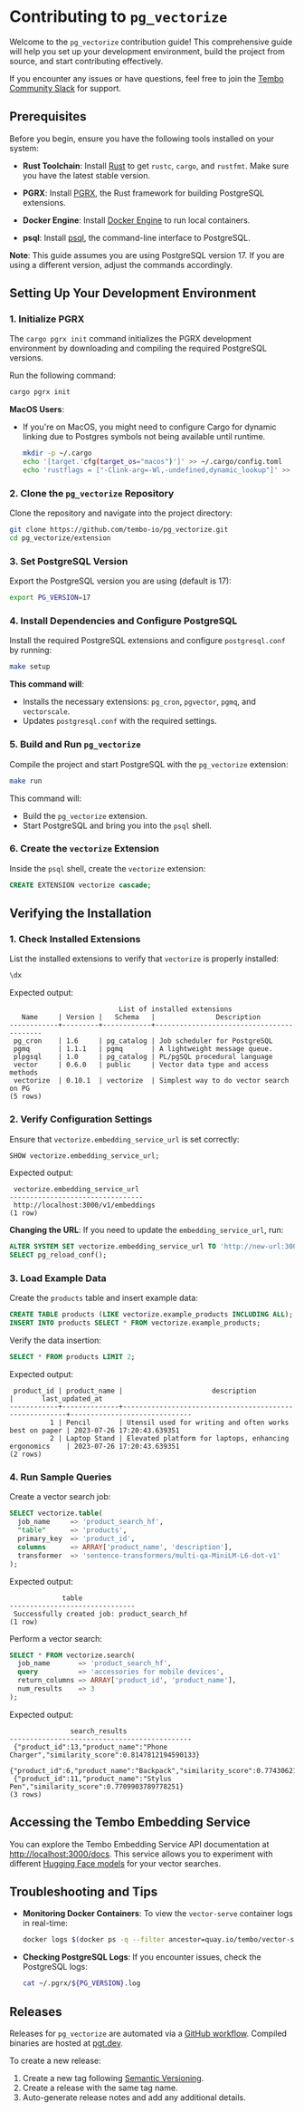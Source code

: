 # Contributing to `pg_vectorize`

Welcome to the `pg_vectorize` contribution guide! This comprehensive guide will help you set up your development environment, build the project from source, and start contributing effectively.

If you encounter any issues or have questions, feel free to join the [Tembo Community Slack](https://join.slack.com/t/tembocommunity/shared_invite/zt-2u3ctm86u-XzcyL76T7o~7Mpnt6KUx1g) for support.

## Prerequisites

Before you begin, ensure you have the following tools installed on your system:

- **Rust Toolchain**: Install [Rust](https://www.rust-lang.org/tools/install) to get `rustc`, `cargo`, and `rustfmt`. Make sure you have the latest stable version.

- **PGRX**: Install [PGRX](https://github.com/pgcentralfoundation/pgrx), the Rust framework for building PostgreSQL extensions.

- **Docker Engine**: Install [Docker Engine](https://docs.docker.com/engine/install/) to run local containers.

- **psql**: Install [psql](https://www.postgresql.org/docs/current/app-psql.html), the command-line interface to PostgreSQL.

**Note**: This guide assumes you are using PostgreSQL version 17. If you are using a different version, adjust the commands accordingly.

## Setting Up Your Development Environment

### 1. Initialize PGRX

The `cargo pgrx init` command initializes the PGRX development environment by downloading and compiling the required PostgreSQL versions.

Run the following command:

```bash
cargo pgrx init
```

**MacOS Users**:

- If you're on MacOS, you might need to configure Cargo for dynamic linking due to Postgres symbols not being available until runtime.

  ```bash
  mkdir -p ~/.cargo
  echo '[target.'cfg(target_os="macos")']' >> ~/.cargo/config.toml
  echo 'rustflags = ["-Clink-arg=-Wl,-undefined,dynamic_lookup"]' >> ~/.cargo/config.toml
  ```

### 2. Clone the `pg_vectorize` Repository

Clone the repository and navigate into the project directory:

```bash
git clone https://github.com/tembo-io/pg_vectorize.git
cd pg_vectorize/extension
```

### 3. Set PostgreSQL Version

Export the PostgreSQL version you are using (default is 17):

```bash
export PG_VERSION=17
```

### 4. Install Dependencies and Configure PostgreSQL

Install the required PostgreSQL extensions and configure `postgresql.conf` by running:

```bash
make setup
```

**This command will**:

- Installs the necessary extensions: `pg_cron`, `pgvector`, `pgmq`, and `vectorscale`.
- Updates `postgresql.conf` with the required settings.

### 5. Build and Run `pg_vectorize`

Compile the project and start PostgreSQL with the `pg_vectorize` extension:

```bash
make run
```

This command will:

- Build the `pg_vectorize` extension.
- Start PostgreSQL and bring you into the `psql` shell.

### 6. Create the `vectorize` Extension

Inside the `psql` shell, create the `vectorize` extension:

```sql
CREATE EXTENSION vectorize cascade;
```

## Verifying the Installation

### 1. Check Installed Extensions

List the installed extensions to verify that `vectorize` is properly installed:

```sql
\dx
```

Expected output:

```text
                           List of installed extensions
   Name     | Version |   Schema   |               Description               
------------+---------+------------+------------------------------------------
 pg_cron    | 1.6     | pg_catalog | Job scheduler for PostgreSQL
 pgmq       | 1.1.1   | pgmq       | A lightweight message queue.
 plpgsql    | 1.0     | pg_catalog | PL/pgSQL procedural language
 vector     | 0.6.0   | public     | Vector data type and access methods
 vectorize  | 0.10.1  | vectorize  | Simplest way to do vector search on PG
(5 rows)
```

### 2. Verify Configuration Settings

Ensure that `vectorize.embedding_service_url` is set correctly:

```sql
SHOW vectorize.embedding_service_url;
```

Expected output:

```text
 vectorize.embedding_service_url 
---------------------------------
 http://localhost:3000/v1/embeddings
(1 row)
```

**Changing the URL**: If you need to update the `embedding_service_url`, run:

```sql
ALTER SYSTEM SET vectorize.embedding_service_url TO 'http://new-url:3000/v1/embeddings';
SELECT pg_reload_conf();
```

### 3. Load Example Data

Create the `products` table and insert example data:

```sql
CREATE TABLE products (LIKE vectorize.example_products INCLUDING ALL);
INSERT INTO products SELECT * FROM vectorize.example_products;
```

Verify the data insertion:

```sql
SELECT * FROM products LIMIT 2;
```

Expected output:

```text
 product_id | product_name |                      description                       |       last_updated_at        
------------+--------------+--------------------------------------------------------+------------------------------
          1 | Pencil       | Utensil used for writing and often works best on paper | 2023-07-26 17:20:43.639351
          2 | Laptop Stand | Elevated platform for laptops, enhancing ergonomics    | 2023-07-26 17:20:43.639351
(2 rows)
```

### 4. Run Sample Queries

Create a vector search job:

```sql
SELECT vectorize.table(
  job_name     => 'product_search_hf',
  "table"      => 'products',
  primary_key  => 'product_id',
  columns      => ARRAY['product_name', 'description'],
  transformer  => 'sentence-transformers/multi-qa-MiniLM-L6-dot-v1'
);
```

Expected output:

```text
             table             
-------------------------------
 Successfully created job: product_search_hf
(1 row)
```

Perform a vector search:

```sql
SELECT * FROM vectorize.search(
  job_name       => 'product_search_hf',
  query          => 'accessories for mobile devices',
  return_columns => ARRAY['product_id', 'product_name'],
  num_results    => 3
);
```

Expected output:

```text
               search_results               
---------------------------------------------
 {"product_id":13,"product_name":"Phone Charger","similarity_score":0.8147812194590133}
 {"product_id":6,"product_name":"Backpack","similarity_score":0.774306211384604}
 {"product_id":11,"product_name":"Stylus Pen","similarity_score":0.7709903789778251}
(3 rows)
```

## Accessing the Tembo Embedding Service

You can explore the Tembo Embedding Service API documentation at [http://localhost:3000/docs](http://localhost:3000/docs). This service allows you to experiment with different [Hugging Face models](https://huggingface.co/models?search=sentence-transformers) for your vector searches.

## Troubleshooting and Tips

- **Monitoring Docker Containers**: To view the `vector-serve` container logs in real-time:

  ```bash
  docker logs $(docker ps -q --filter ancestor=quay.io/tembo/vector-serve:latest) -f
  ```

- **Checking PostgreSQL Logs**: If you encounter issues, check the PostgreSQL logs:

  ```bash
  cat ~/.pgrx/${PG_VERSION}.log
  ```

## Releases

Releases for `pg_vectorize` are automated via a [GitHub workflow](https://github.com/tembo-io/pg_vectorize/blob/main/.github/workflows/extension_ci.yml). Compiled binaries are hosted at [pgt.dev](https://pgt.dev).

To create a new release:

1. Create a new tag following [Semantic Versioning](https://semver.org/).
2. Create a release with the same tag name.
3. Auto-generate release notes and add any additional details.
